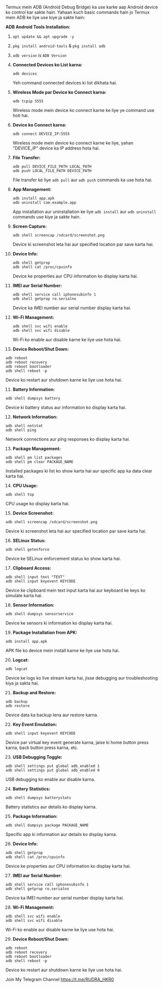 Termux mein ADB (Android Debug Bridge) ka use karke aap Android device ko control kar sakte hain. Yahaan kuch basic commands hain jo Termux mein ADB ke liye use kiye ja sakte hain:

**ADB Android Tools Installation:**
1. `apt update && apt upgrade -y`
2. `pkg install android-tools` & `pkg install adb`
3. `adb version` is `ADB Version`

1. **Connected Devices ko List karna:**
   ```
   adb devices
   ```
   Yeh command connected devices ki list dikhata hai.

2. **Wireless Mode par Device ko Connect karna:**
   ```
   adb tcpip 5555
   ```
   Wireless mode mein device ko connect karne ke liye ye command use hoti hai.

3. **Device ko Connect karna:**
   ```
   adb connect DEVICE_IP:5555
   ```
   Wireless mode mein device ko connect karne ke liye, yahan "DEVICE_IP" device ka IP address hota hai.

4. **File Transfer:**
   ```
   adb pull DEVICE_FILE_PATH LOCAL_PATH
   adb push LOCAL_FILE_PATH DEVICE_PATH
   ```
   File transfer ke liye `adb pull` aur `adb push` commands ka use hota hai.

5. **App Management:**
   ```
   adb install app.apk
   adb uninstall com.example.app
   ```
   App installation aur uninstallation ke liye `adb install` aur `adb uninstall` commands use kiye ja sakte hain.

6. **Screen Capture:**
   ```
   adb shell screencap /sdcard/screenshot.png
   ```
   Device ki screenshot leta hai aur specified location par save karta hai.

7. **Device Info:**
   ```
   adb shell getprop
   adb shell cat /proc/cpuinfo
   ```
   Device ke properties aur CPU information ko display karta hai.

8. **IMEI aur Serial Number:**
   ```
   adb shell service call iphonesubinfo 1
   adb shell getprop ro.serialno
   ```
   Device ka IMEI number aur serial number display karta hai.

9. **Wi-Fi Management:**
   ```
   adb shell svc wifi enable
   adb shell svc wifi disable
   ```
   Wi-Fi ko enable aur disable karne ke liye use hota hai.

10. **Device Reboot/Shut Down:**
   ```
   adb reboot
   adb reboot recovery
   adb reboot bootloader
   adb shell reboot -p
   ```
   Device ko restart aur shutdown karne ke liye use hota hai.

11. **Battery Information:**
   ```
   adb shell dumpsys battery
   ```
   Device ki battery status aur information ko display karta hai.

12. **Network Information:**
   ```
   adb shell netstat
   adb shell ping
   ```
   Network connections aur ping responses ko display karta hai.

13. **Package Management:**
   ```
   adb shell pm list packages
   adb shell pm clear PACKAGE_NAME
   ```
   Installed packages ki list ko show karta hai aur specific app ka data clear karta hai.

14. **CPU Usage:**
   ```
   adb shell top
   ```
   CPU usage ko display karta hai.

15. **Device Screenshot:**
   ```
   adb shell screencap /sdcard/screenshot.png
   ```
   Device ki screenshot leta hai aur specified location par save karta hai.

16. **SELinux Status:**
   ```
   adb shell getenforce
   ```
   Device ke SELinux enforcement status ko show karta hai.

17. **Clipboard Access:**
   ```
   adb shell input text "TEXT"
   adb shell input keyevent KEYCODE
   ```
   Device ke clipboard mein text input karta hai aur keyboard ke keys ko simulate karta hai.

18. **Sensor Information:**
   ```
   adb shell dumpsys sensorservice
   ```
   Device ke sensors ki information ko display karta hai.

19. **Package Installation from APK:**
   ```
   adb install app.apk
   ```
   APK file ko device mein install karne ke liye use hota hai.

20. **Logcat:**
   ```
   adb logcat
   ```
   Device ke logs ko live stream karta hai, jisse debugging aur troubleshooting kiya ja sakta hai.

21. **Backup and Restore:**
   ```
   adb backup
   adb restore
   ```
   Device data ka backup lena aur restore karna.

22. **Key Event Emulation:**
   ```
   adb shell input keyevent KEYCODE
   ```
   Device par virtual key event generate karna, jaise ki home button press karna, back button press karna, etc.

23. **USB Debugging Toggle:**
   ```
   adb shell settings put global adb_enabled 1
   adb shell settings put global adb_enabled 0
   ```
   USB debugging ko enable aur disable karna.

24. **Battery Statistics:**
   ```
   adb shell dumpsys batterystats
   ```
   Battery statistics aur details ko display karna.

25. **Package Information:**
   ```
   adb shell dumpsys package PACKAGE_NAME
   ```
   Specific app ki information aur details ko display karna.

26. **Device Info:**
   ```
   adb shell getprop
   adb shell cat /proc/cpuinfo
   ```
   Device ke properties aur CPU information ko display karta hai.

27. **IMEI aur Serial Number:**
   ```
   adb shell service call iphonesubinfo 1
   adb shell getprop ro.serialno
   ```
   Device ka IMEI number aur serial number display karta hai.

28. **Wi-Fi Management:**
   ```
   adb shell svc wifi enable
   adb shell svc wifi disable
   ```
   Wi-Fi ko enable aur disable karne ke liye use hota hai.

29. **Device Reboot/Shut Down:**
   ```
   adb reboot
   adb reboot recovery
   adb reboot bootloader
   adb shell reboot -p
   ```
   Device ko restart aur shutdown karne ke liye use hota hai.

Join My Telegram Channel <storage><a>https://t.me/RUDRA_HKR0<a><storage></details>
